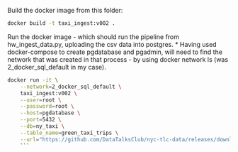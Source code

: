 Build the docker image from this folder:

```bash
docker build -t taxi_ingest:v002 .
```

Run the docker image - which should run the pipeline from hw_ingest_data.py, uploading the csv data into postgres.
    *  Having used docker-compose to create pgdatabase and pgadmin, will need to find the network that was created in that process - by using docker network ls (was 2_docker_sql_default in my case).

```bash
docker run -it \
    --network=2_docker_sql_default \
    taxi_ingest:v002 \
    --user=root \
    --password=root \
    --host=pgdatabase \
    --port=5432 \
    --db=ny_taxi \
    --table_name=green_taxi_trips \
    --url="https://github.com/DataTalksClub/nyc-tlc-data/releases/download/green/green_tripdata_2019-01.csv.gz"
    ```